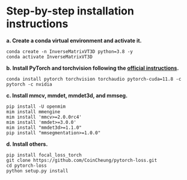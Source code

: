 # Step-by-step installation instructions

**a. Create a conda virtual environment and activate it.**
```shell
conda create -n InverseMatrixVT3D python=3.8 -y
conda activate InverseMatrixVT3D
```

**b. Install PyTorch and torchvision following the [official instructions](https://pytorch.org/).**
```shell
conda install pytorch torchvision torchaudio pytorch-cuda=11.8 -c pytorch -c nvidia
```

**c. Install mmcv, mmdet, mmdet3d, and mmseg.**
```shell
pip install -U openmim
mim install mmengine
mim install 'mmcv>=2.0.0rc4'
mim install 'mmdet>=3.0.0'
mim install "mmdet3d>=1.1.0"
pip install "mmsegmentation>=1.0.0"
```

**d. Install others.**
```shell
pip install focal_loss_torch
git clone https://github.com/CoinCheung/pytorch-loss.git
cd pytorch-loss
python setup.py install
```
